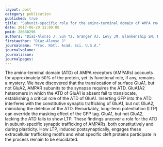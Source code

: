 ```yaml
---
layout: post
category: publication
published: true
title: "Subunit-specific role for the amino-terminal domain of AMPA receptors in synaptic targeting."
date: 2017-06-20 12:00:00
pmid: 28630296
authors: "Díaz-Alonso J, Sun YJ, Granger AJ, Levy JM, Blankenship SM, Nicoll RA"
firstauthor: "Díaz-Alonso J"
journalname: "Proc. Natl. Acad. Sci. U.S.A."
journalvolume: 
journalissue: 
journalpages: 
---
```


The amino-terminal domain (ATD) of AMPA receptors (AMPARs) accounts for approximately 50% of the protein, yet its functional role, if any, remains a mystery. We have discovered that the translocation of surface GluA1, but not GluA2, AMPAR subunits to the synapse requires the ATD. GluA1A2 heteromers in which the ATD of GluA1 is absent fail to translocate, establishing a critical role of the ATD of GluA1. Inserting GFP into the ATD interferes with the constitutive synaptic trafficking of GluA1, but not GluA2, mimicking the deletion of the ATD. Remarkably, long-term potentiation (LTP) can override the masking effect of the GFP tag. GluA1, but not GluA2, lacking the ATD fails to show LTP. These findings uncover a role for the ATD in subunit-specific synaptic trafficking of AMPARs, both constitutively and during plasticity. How LTP, induced postsynaptically, engages these extracellular trafficking motifs and what specific cleft proteins participate in the process remain to be elucidated.

